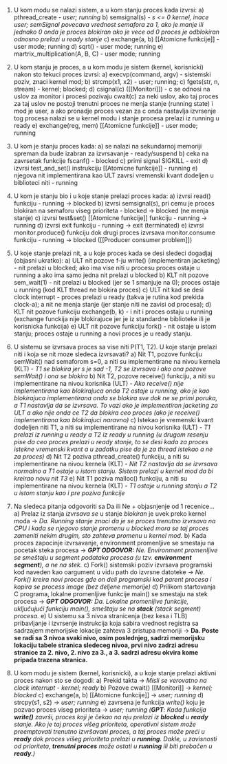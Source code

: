 
1. U kom modu se nalazi sistem, a u kom stanju proces kada izvrsi: 
	a) pthread_create - *user; running*
	b) semsignal(s) - *s <= 0 kernel, inace user;
	semSignal povecava vrednost semafora za 1, ako je manje ili jednako 0 onda je proces blokiran ako je vece od 0 proces je odblokiran odnosno prelazi u ready stanje*
	c) exchange(a, b) [[Atomicne funkcije]] - user mode; running
	d) sqrt() - user mode; running
	e) martrix_multiplication(A, B, C) - user mode; running

2. U kom stanju je proces, a u kom modu je sistem (kernel, korisnicki) nakon sto tekuci proces izvrsi:
	a) execvp(command, argv) - sistemski poziv, znaci kernel mod; 
	b) strcmp(x1, x2) - user; running;
	c) fgets(str, n, stream) - kernel; blocked;
	d) csignal(c) ([[Monitori]]) - c se odnosi na uslov za monitor i procesi pozivaju cwait(c) za neki uslov, ako taj proces za taj uslov ne postoji trenutni proces ne menja stanje (running state) i mod je user, a ako pronadje proces vezan za c onda nastavlja izvrsenje tog procesa nalazi se u kernel modu i stanje procesa prelazi iz running u ready
	e) exchange(reg, mem) [[Atomicne funkcije]] - user mode; running
	
3. U kom je stanju proces kada:
	a) se nalazi na sekundarnoj memoriji spreman da bude izabran za izvrsavanje - ready/suspend
	b) ceka na zavrsetak funkcije fscanf() - blocked
	c) primi signal SIGKILL - exit
	d) izvrsi test_and_set() instrukciju [[Atomicne funkcije]] - running
	e) njegova nit implementirana kao ULT zavrsi vremenski kvant dodeljen u biblioteci niti - running

4. U kom je stanju bio i u koje stanje prelazi proces kada:
	a) izvrsi read() funkciju - running -> blocked
	b) izvrsi semsignal(s), pri cemu je proces blokiran na semaforu viseg prioriteta - blocked -> blocked (ne menja stanje)
	c) izvrsi test&set() [[Atomicne funkcije]] funkciju - running -> running
	d) izvrsi exit funkciju - running -> exit (terminated)
	e) izvrsi monitor.produce() funkciju dok drugi proces izvrsava monitor.consume funkciju - running -> blocked ([[Producer consumer problem]])
	
5. U koje stanje prelazi nit, a u koje proces kada se desi sledeci dogadjaj (objasni ukratko):
	a) ULT nit pozove f-ju write() (implementiran jacketing) - nit prelazi u blocked; ako ima vise niti u procesu proces ostaje u running a ako ima samo jedna nit prelazi u blocked
	b) KLT nit pozove sem_wait(1) - nit prelazi u blocked (jer se 1 smanjuje na 0); proces ostaje u running (kod KLT thread ne blokira proces)
	c) ULT nit kad se desi clock interrupt -  proces prelazi u ready (takva je rutina kod prekida clock-a); a nit ne menja stanje (jer stanje niti ne zavisi od procesa);
	d) KLT nit pozove funkciju exchange(b, k) - i nit i proces ostaju u running (exchange funckija nije blokirajuce jer je iz standardne biblioteke ili je korisnicka funkcija)
	e) ULT nit pozove funkciju fork() - nit ostaje u istom stanju; proces ostaje u running a novi proces je u ready stanju.
	
6. U sistemu se izvrsava proces sa vise niti P(T1, T2). U koje stanje prelazi niti i koja se nit moze sledeca izvrsavati?
	a) Nit T1, pozove funkciju semWait() nad semaforom s=0, a niti su implementirane na nivou kernela (KLT) - *T1 se blokira jer s je sad -1, T2 se izvrsava i ako ona pozove semWait() i ona se blokira*
	b) Nit T2, pozove receive() funkciju, a niti su implementirane na nivou korisnika (ULT) - *Ako receive() nije implementirana kao blokirajuca onda T2 ostaje u running, ako je kao blokirajuca implementirana onda se blokira sve dok ne se primi poruka, a T1 nastavlja da se izvrsava. To vazi ako je implementiran jacketing za ULT a ako nije onda ce T2 da blokira ceo proces (ako je receive() implementirana kao blokirajuci naravno)*
	c) Istekao je vremenski kvant dodeljen niti T1, a niti su implementirane na nivou korisnika (ULT) - *T1 prelazi iz running u ready a T2 iz ready u running (u drugom resenju pise da ceo proces prelazi u ready stanje, to se desi kada za proces istekne vremenski kvant a u zadatku pise da je za thread istekao a ne za proces)*
	d) Nit T2 poziva pthread_create() funkciju, a niti su implementirane na nivou kernela (KLT) - *Nit T2 nastavlja da se izvrsava normalno a T1 ostaje u istom stanju. Sistem prelazi u kernel mod da bi kreirao novu nit T3*
	e) Nit T1 poziva malloc() funkciju, a niti su implementirane na nivou kernela (KLT) - *T1 ostaje u running stanju a T2 u istom stanju kao i pre poziva funkcije*

7. Na sledeca pitanja odgovoriti sa Da ili Ne + objasnjenje od 1 recenice...
	a) Prelaz iz stanja *izvrsava se* u stanje *blokiran* je uvek preko kernel moda -> *Da. Running stanje znaci da je se proces trenutno izvrsava na CPU i kada se njegovo stanje promenu u blocked mora se taj proces zameniti nekim drugim, sto zahteva promenu u kernel mod.*
	b) Kada proces zapocinje izvrsavanje, environment promenljive se smestaju na pocetak steka procesa -> ***GPT ODGOVOR:** Ne. Environment promenljive se smeštaju u segment podataka procesa (u tzv. **environment segment**), a ne na stek.*
	c) Fork() sistemski poziv izvrsava programski kod naveden kao oargument u vidu path do izvrsne datoteke -> *Ne. Fork() kreira novi proces gde on deli programski kod parent procesa i kopira se process image (bez deljene memorije)*
	d) Prilikom startovanja C programa, lokalne promenljive funkcije main() se smestaju na stek procesa -> ***GPT ODGOVOR:** Da. Lokalne promenljive funkcije, uključujući funkciju main(), smeštaju se na **stack** (stack segment) procesa.*
	e) U sistemu sa 3 nivoa stranicenja (bez kesa i TLB) pribavljanje i izvrsenje instrukcija koja sabira vrednost registra sa sadrzajem memorijske lokacije zahteva 3 pristupa memoriji -> **Da. Poste se radi sa 3 nivoa svaki nivo, osim poslednjeg, sadrzi memorijsku lokaciju tabele stranica sledeceg nivoa, prvi nivo zadrzi adresu stranice za 2. nivo, 2. nivo za 3., a 3. sadrzi adresu okvira kome pripada trazena stranica.**

8. U kom modu je sistem (kernel, korisnicki), a u koje stanje prelazi aktivni proces nakon sto se dogodi:
	a) Prekid takta -> *Misli se verovatno na clock interrupt - kernel; ready*
	b) Pozove cwait() [[Monitori]] -> *kernel; blocked*
	c) exchange(a, b) [[Atomicne funkcije]] -> *user; running*
	d) strcpy(s1, s2) -> *user; running*
	e) zavrsena je funkcija *write()* koju je pozvao proces viseg prioriteta -> *user; running (**GPT**:  Kada funkcija **write()** završi, proces koji je čekao na nju prelazi iz **blocked** u **ready** stanje. Ako je taj proces višeg prioriteta, operativni sistem može preemptovati trenutno izvršavani proces, a taj proces može preći u **ready** dok proces višeg prioriteta prelazi u **running**. Dakle, u zavisnosti od prioriteta, **trenutni proces** može ostati u **running** ili biti prebačen u **ready**.)*
